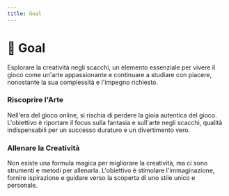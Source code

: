 ```yaml
---
title: Goal
---
```


# 🎯 Goal

<div class="text-lg mt-6 block"> Esplorare la creatività negli scacchi,  <span v-mark.circle.orange="1">un elemento essenziale </span> per vivere il gioco <span v-mark.red="2"> come un'arte appassionante </span> e continuare a studiare con piacere, nonostante la sua complessità e l'impegno richiesto.
</div>

<div class="grid grid-cols-2 gap-12 mt-6"> 
  <div v-click="3" class="bg-gray-50 dark:bg-gray-900 p-6 rounded-lg shadow-md"> 
    <h3 class="text-lg font-semibold text-gray-900 dark:text-white">Riscoprire l'Arte</h3> 
    <p class="text-base leading-relaxed"> Nell'era del gioco online, si rischia di perdere la gioia autentica del gioco. L'obiettivo è riportare il focus sulla fantasia e sull'arte negli scacchi, qualità indispensabili per un successo duraturo e un divertimento vero. </p> 
  </div> 
  <div v-click="4" class="bg-gray-50 dark:bg-gray-900 p-6 rounded-lg shadow-md"> 
    <h3 class="text-lg font-semibold text-gray-900 dark:text-white">Allenare la Creatività</h3> 
    <p class="text-base leading-relaxed"> Non esiste una formula magica per migliorare la creatività, ma ci sono strumenti e metodi per allenarla. L'obiettivo è stimolare l'immaginazione, fornire ispirazione e guidare verso la scoperta di uno stile unico e personale. </p> 
  </div> 
</div>

<Footer />
